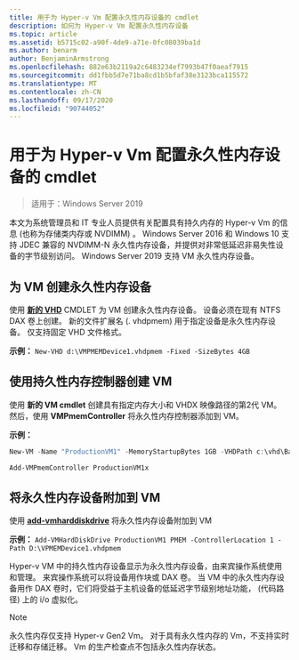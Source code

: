```yaml
---
title: 用于为 Hyper-v Vm 配置永久性内存设备的 cmdlet
description: 如何为 Hyper-v Vm 配置永久性内存设备
ms.topic: article
ms.assetid: b5715c02-a90f-4de9-a71e-0fc08039ba1d
ms.author: benarm
author: BenjaminArmstrong
ms.openlocfilehash: 882e63b2119a2c6483234ef7993b47f0aeaf7915
ms.sourcegitcommit: dd1fbb5d7e71ba8cd1b5bfaf38e3123bca115572
ms.translationtype: MT
ms.contentlocale: zh-CN
ms.lasthandoff: 09/17/2020
ms.locfileid: "90744052"
---
```

# <a name="cmdlets-for-configuring-persistent-memory-devices-for-hyper-v-vms"></a>用于为 Hyper-v Vm 配置永久性内存设备的 cmdlet

>适用于：Windows Server 2019

本文为系统管理员和 IT 专业人员提供有关配置具有持久内存的 Hyper-v Vm 的信息 (也称为存储类内存或 NVDIMM) 。 Windows Server 2016 和 Windows 10 支持 JDEC 兼容的 NVDIMM-N 永久性内存设备，并提供对非常低延迟非易失性设备的字节级别访问。 Windows Server 2019 支持 VM 永久性内存设备。

## <a name="create-a-persistent-memory-device-for-a-vm"></a>为 VM 创建永久性内存设备

使用 **[新的 VHD](/powershell/module/hyper-v/new-vhd?view=win10-ps)** CMDLET 为 VM 创建永久性内存设备。 设备必须在现有 NTFS DAX 卷上创建。  新的文件扩展名 (. vhdpmem) 用于指定设备是永久性内存设备。 仅支持固定 VHD 文件格式。

**示例：** `New-VHD d:\VMPMEMDevice1.vhdpmem -Fixed -SizeBytes 4GB`

## <a name="create-a-vm-with-a-persistent-memory-controller"></a>使用持久性内存控制器创建 VM

使用 **新的 VM cmdlet** 创建具有指定内存大小和 VHDX 映像路径的第2代 VM。 然后，使用 **VMPmemController** 将永久性内存控制器添加到 VM。

**示例：**

```powershell
New-VM -Name "ProductionVM1" -MemoryStartupBytes 1GB -VHDPath c:\vhd\BaseImage.vhdx

Add-VMPmemController ProductionVM1x
```

## <a name="attach-a-persistent-memory-device-to-a-vm"></a>将永久性内存设备附加到 VM

使用 **[add-vmharddiskdrive](/powershell/module/hyper-v/add-vmharddiskdrive?view=win10-ps)** 将永久性内存设备附加到 VM

**示例：** `Add-VMHardDiskDrive ProductionVM1 PMEM -ControllerLocation 1 -Path D:\VPMEMDevice1.vhdpmem`

Hyper-v VM 中的持久性内存设备显示为永久性内存设备，由来宾操作系统使用和管理。 来宾操作系统可以将设备用作块或 DAX 卷。 当 VM 中的永久性内存设备用作 DAX 卷时，它们将受益于主机设备的低延迟字节级别地址功能， (代码路径) 上的 i/o 虚拟化。

>[!NOTE]
>永久性内存仅支持 Hyper-v Gen2 Vm。 对于具有永久性内存的 Vm，不支持实时迁移和存储迁移。 Vm 的生产检查点不包括永久性内存状态。